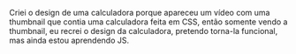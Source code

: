 Criei o design de uma calculadora porque apareceu um vídeo com uma thumbnail que contia uma calculadora feita em CSS, então somente vendo a thumbnail, eu recrei o design da calculadora, pretendo torna-la funcional, mas ainda estou aprendendo JS.
